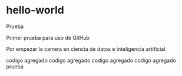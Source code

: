 # hello-world
Prueba

Primer prueba para uso de GitHub

Por empezar la carrera en ciencia de datos e inteligencia artificial.


codigo agregado codigo agregado codigo agregado codigo agregado prueba
